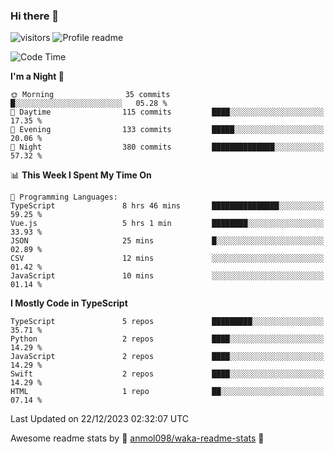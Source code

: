 ### Hi there 👋  
![visitors](https://visitor-badge.laobi.icu/badge?page_id=leverglowh) ![Profile readme](https://github.com/leverglowh/leverglowh/workflows/Profile%20readme/badge.svg?branch=master)

<!--START_SECTION:waka-->
![Code Time](http://img.shields.io/badge/Code%20Time-2%2C546%20hrs%2011%20mins-blue)

**I'm a Night 🦉** 

```text
🌞 Morning                35 commits          █░░░░░░░░░░░░░░░░░░░░░░░░   05.28 % 
🌆 Daytime                115 commits         ████░░░░░░░░░░░░░░░░░░░░░   17.35 % 
🌃 Evening                133 commits         █████░░░░░░░░░░░░░░░░░░░░   20.06 % 
🌙 Night                  380 commits         ██████████████░░░░░░░░░░░   57.32 % 
```


📊 **This Week I Spent My Time On** 

```text
💬 Programming Languages: 
TypeScript               8 hrs 46 mins       ███████████████░░░░░░░░░░   59.25 % 
Vue.js                   5 hrs 1 min         ████████░░░░░░░░░░░░░░░░░   33.93 % 
JSON                     25 mins             █░░░░░░░░░░░░░░░░░░░░░░░░   02.89 % 
CSV                      12 mins             ░░░░░░░░░░░░░░░░░░░░░░░░░   01.42 % 
JavaScript               10 mins             ░░░░░░░░░░░░░░░░░░░░░░░░░   01.14 % 
```

**I Mostly Code in TypeScript** 

```text
TypeScript               5 repos             █████████░░░░░░░░░░░░░░░░   35.71 % 
Python                   2 repos             ████░░░░░░░░░░░░░░░░░░░░░   14.29 % 
JavaScript               2 repos             ████░░░░░░░░░░░░░░░░░░░░░   14.29 % 
Swift                    2 repos             ████░░░░░░░░░░░░░░░░░░░░░   14.29 % 
HTML                     1 repo              ██░░░░░░░░░░░░░░░░░░░░░░░   07.14 % 
```




 Last Updated on 22/12/2023 02:32:07 UTC
<!--END_SECTION:waka-->


Awesome readme stats by :star2: [anmol098/waka-readme-stats](https://github.com/anmol098/waka-readme-stats) :star2:
